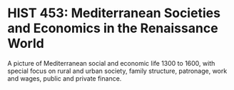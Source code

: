 # HIST 453: Mediterranean Societies and Economics in the Renaissance World

A picture of Mediterranean social and economic life 1300 to 1600, with special focus on rural and urban society, family structure, patronage, work and wages, public and private finance.